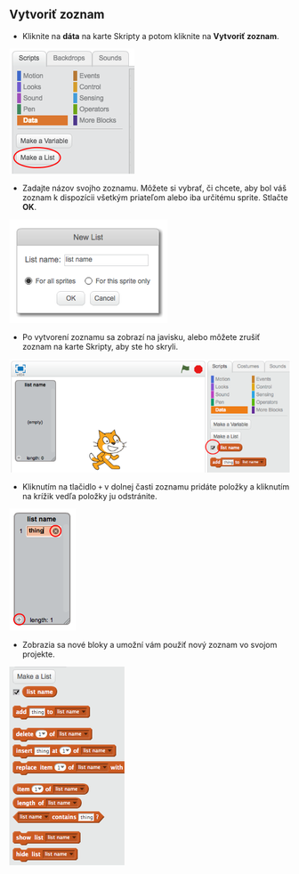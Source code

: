 ## Vytvoriť zoznam

+ Kliknite na **dáta** na karte Skripty a potom kliknite na **Vytvoriť zoznam**.

![Vytvoriť zoznam](images/make-a-list.png)

+ Zadajte názov svojho zoznamu. Môžete si vybrať, či chcete, aby bol váš zoznam k dispozícii všetkým priateľom alebo iba určitému sprite. Stlačte **OK**.

![Názov zoznamu](images/list-name.png)

+ Po vytvorení zoznamu sa zobrazí na javisku, alebo môžete zrušiť zoznam na karte Skripty, aby ste ho skryli.

![Zobraziť / skryť zoznam](images/list-show-hide.png)

+ Kliknutím na tlačidlo `+` v dolnej časti zoznamu pridáte položky a kliknutím na krížik vedľa položky ju odstránite.

![Zobraziť / skryť zoznam](images/list-add-delete.png)

+ Zobrazia sa nové bloky a umožní vám použiť nový zoznam vo svojom projekte.

![Zoznam blokov](images/list-blocks.png)